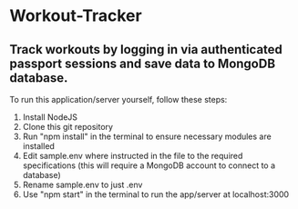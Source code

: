 # Workout-Tracker
## Track workouts by logging in via authenticated passport sessions and save data to MongoDB database.


To run this application/server yourself, follow these steps:
1. Install NodeJS
2. Clone this git repository
3. Run "npm install" in the terminal to ensure necessary modules are installed
4. Edit sample.env where instructed in the file to the required specifications (this will require a MongoDB account to connect to a database)
5. Rename sample.env to just .env
6. Use "npm start" in the terminal to run the app/server at localhost:3000